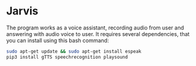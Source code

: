 # Jarvis
The program works as a voice assistant, recording audio from user and answering with audio voice to user.
It requires several dependencies, that you can install using this bash command:
```bash
sudo apt-get update && sudo apt-get install espeak
pip3 install gTTS speechrecognition playsound
```